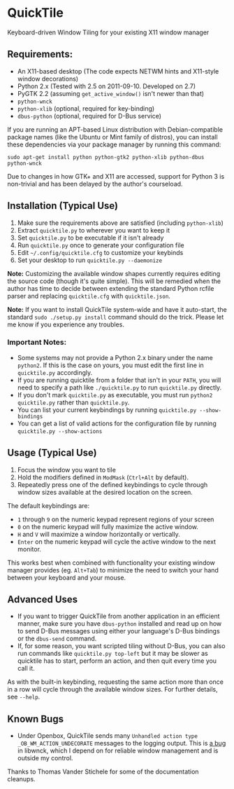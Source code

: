 # QuickTile
Keyboard-driven Window Tiling for your existing X11 window manager

## Requirements:

 * An X11-based desktop (The code expects NETWM hints and X11-style window decorations)
 * Python 2.x (Tested with 2.5 on 2011-09-10. Developed on 2.7)
 * PyGTK 2.2 (assuming `get_active_window()` isn't newer than that)
 * `python-wnck`
 * `python-xlib` (optional, required for key-binding)
 * `dbus-python` (optional, required for D-Bus service)

If you are running an APT-based Linux distribution with Debian-compatible
package names (like the Ubuntu or Mint family of distros), you can install these
dependencies via your package manager by running this command:

    sudo apt-get install python python-gtk2 python-xlib python-dbus python-wnck

Due to changes in how GTK+ and X11 are accessed, support for Python 3 is
non-trivial and has been delayed by the author's courseload.

## Installation (Typical Use)

 1. Make sure the requirements above are satisfied (including `python-xlib`)
 2. Extract `quicktile.py` to wherever you want to keep it
 3. Set `quicktile.py` to be executable if it isn't already
 4. Run `quicktile.py` once to generate your configuration file
 5. Edit `~/.config/quicktile.cfg` to customize your keybinds
 6. Set your desktop to run `quicktile.py --daemonize`

**Note:** Customizing the available window shapes currently requires editing
the source code (though it's quite simple). This will be remedied when the
author has time to decide between extending the standard Python rcfile parser
and replacing `quicktile.cfg` with `quicktile.json`.

**Note:** If you want to install QuickTile system-wide and have it auto-start,
the standard `sudo ./setup.py install` command should do the trick. Please let
me know if you experience any troubles.

### Important Notes:

 * Some systems may not provide a Python 2.x binary under the name `python2`.
   If this is the case on yours, you must edit the first line in `quicktile.py`
   accordingly.
 * If you are running quicktile from a folder that isn't in your `PATH`,
   you will need to specify a path like `./quicktile.py` to run `quicktile.py`
   directly.
 * If you don't mark `quicktile.py` as executable, you must run
   `python2 quicktile.py` rather than `quicktile.py`.
 * You can list your current keybindings by running
   `quicktile.py --show-bindings`
 * You can get a list of valid actions for the configuration file by running
   `quicktile.py --show-actions`

## Usage (Typical Use)

 1. Focus the window you want to tile
 2. Hold the modifiers defined in `ModMask` (`Ctrl+Alt` by default).
 3. Repeatedly press one of the defined keybindings to cycle through window
    sizes available at the desired location on the screen.

The default keybindings are:

 * `1` through `9` on the numeric keypad represent regions of your screen
 * `0` on the numeric keypad will fully maximize the active window.
 * `H` and `V` will maximize a window horizontally or vertically.
 * `Enter` on the numeric keypad will cycle the active window to the next monitor.

This works best when combined with functionality your existing window manager
provides (eg. `Alt+Tab`) to minimize the need to switch your hand between your
keyboard and your mouse.

## Advanced Uses

 * If you want to trigger QuickTile from another application in an efficient
   manner, make sure you have `dbus-python` installed and read up on how to
   send D-Bus messages using either your language's D-Bus bindings or the
   `dbus-send` command.
 * If, for some reason, you want scripted tiling without D-Bus, you can also
   run commands like `quicktile.py top-left` but it may be slower as quicktile
   has to start, perform an action, and then quit every time you call it.

As with the built-in keybinding, requesting the same action more than once
in a row will cycle through the available window sizes. For further details,
see `--help`.

## Known Bugs

* Under Openbox, QuickTile sends many
  `Unhandled action type _OB_WM_ACTION_UNDECORATE` messages to the logging
  output. This is
  [a bug](https://icculus.org/pipermail/openbox/2009-January/006025.html) in
  libwnck, which I depend on for reliable window management  and is outside
  my control.

Thanks to Thomas Vander Stichele for some of the documentation cleanups.
